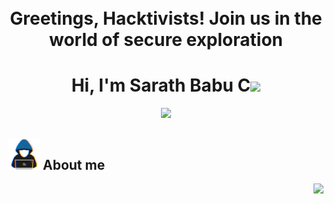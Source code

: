 <h1 align="Center">
    <br>
    Greetings, Hacktivists! Join us in the world of secure exploration
  <br>

</h1>


<h1 align="center"><b>Hi, I'm Sarath Babu C</b><img src="https://media.giphy.com/media/hvRJCLFzcasrR4ia7z/giphy.gif" width="35"></h1>

<p align="center">
  <a href="https://github.com/DenverCoder1/readme-typing-svg"><img src="https://readme-typing-svg.herokuapp.com?font=Time+New+Roman&color=cyan&size=25&center=true&vCenter=true&width=600&height=100&lines=Cybersecurity+Enthusiast;Certified+Ethical+Hacker;Being+Human+%F0%9F%98%8A"></a>
</p>



## <picture><img src = "https://github.com/MdAmiruddin/MdAmiruddin/blob/main/Assets/about_me.gif" width = 50px></picture> **About me**
<picture> <img align="right" src="https://media.giphy.com/media/BemKqR9RDK4V2/giphy.gif"></picture>

<br>





